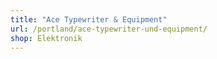 ```yaml
---
title: "Ace Typewriter & Equipment"
url: /portland/ace-typewriter-und-equipment/
shop: Elektronik
---
```

